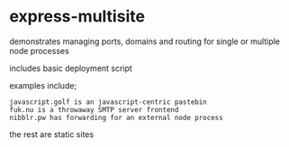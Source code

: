 express-multisite
====

demonstrates managing ports, domains and routing for single or multiple node processes

includes basic deployment script

examples include;

    javascript.golf is an javascript-centric pastebin
    fuk.nu is a throwaway SMTP server frontend
    nibblr.pw has forwarding for an external node process

the rest are static sites